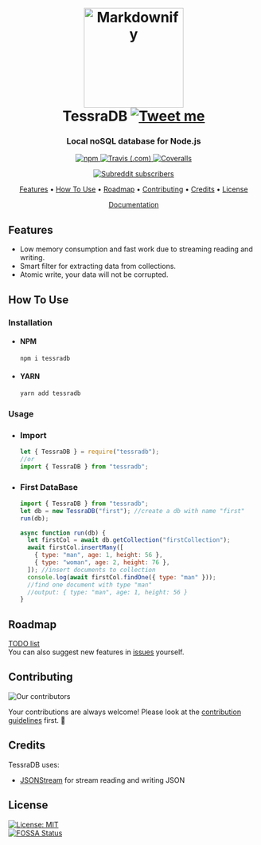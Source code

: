 <h1 align="center">
  <br>
    <a href="https://artegoser.github.io/TessraDB/"><img src="https://artegoser.github.io/tessraStatic/tessradb.png" alt="Markdownify" width="200"></a>
  <br>
  TessraDB 
  <a href="https://twitter.com/intent/tweet?text=Get%20serverless%20JSON%20Database&url=https://github.com/artegoser/TessraDB&hashtags=typescript,database,serverless,nosql,db,embeddedDatabase,nosqlDatabase,jsonDatabase,tessradb"><img alt="Tweet me" src="https://img.shields.io/twitter/url/http/shields.io.svg?style=social"></a>
  <br>
</h1>

<h3 align="center">Local noSQL database for Node.js</h4>

<p align="center">
  <a href="https://www.npmjs.com/package/tessradb">
    <img alt="npm" src="https://img.shields.io/npm/v/tessradb">
  </a>
  <a href="https://app.travis-ci.com/github/artegoser/TessraDB">
    <img alt="Travis (.com)" src="https://img.shields.io/travis/com/artegoser/TessraDB">
  </a>
  <a href="https://coveralls.io/github/artegoser/TessraDB">
    <img alt="Coveralls" src="https://img.shields.io/coveralls/github/artegoser/TessraDB">
  </a>
</p>

<p align="center">
  <a href="https://www.reddit.com/r/tessradb/"><img alt="Subreddit subscribers" src="https://img.shields.io/reddit/subreddit-subscribers/TessraDB?style=social"></a>
</p>

<p align="center">
  <a href="#features">Features</a> •
  <a href="#how-to-use">How To Use</a> •
  <a href="#roadmap">Roadmap</a> •
  <a href="#contributing">Contributing</a> •
  <a href="#credits">Credits</a> •
  <a href="#license">License</a>
</p>

<p align="center">
  <a align="center" href="https://artegoser.github.io/TessraDB/">Documentation</a>
</p>

## Features

- Low memory consumption and fast work due to streaming reading and writing.
- Smart filter for extracting data from collections.
- Atomic write, your data will not be corrupted.

## How To Use

### Installation

- #### NPM
  ```bash
  npm i tessradb
  ```
- #### YARN
  ```bash
  yarn add tessradb
  ```

### Usage

- ### Import

  ```js
  let { TessraDB } = require("tessradb");
  //or
  import { TessraDB } from "tessradb";
  ```

- ### First DataBase

  ```js
  import { TessraDB } from "tessradb";
  let db = new TessraDB("first"); //create a db with name "first"
  run(db);

  async function run(db) {
    let firstCol = await db.getCollection("firstCollection");
    await firstCol.insertMany([
      { type: "man", age: 1, height: 56 },
      { type: "woman", age: 2, height: 76 },
    ]); //insert documents to collection
    console.log(await firstCol.findOne({ type: "man" }));
    //find one document with type "man"
    //output: { type: "man", age: 1, height: 56 }
  }
  ```

## Roadmap

[TODO list](https://github.com/artegoser/TessraDB/blob/main/.github/todo.md)  
You can also suggest new features in [issues](https://github.com/artegoser/TessraDB/issues) yourself.

## Contributing

![Our contributors](https://badges.pufler.dev/contributors/artegoser/tessradb?size=50&padding=2&bots=false)

Your contributions are always welcome! Please look at the [contribution guidelines](https://github.com/artegoser/TessraDB/blob/main/.github/CONTRIBUTING.md) first. 🎉

## Credits

TessraDB uses:

- [JSONStream](https://www.npmjs.com/package/JSONStream) for stream reading and writing JSON

## License

[![License: MIT](https://img.shields.io/badge/License-MIT-yellow.svg)](https://github.com/artegoser/TessraDB/blob/main/LICENSE)  
[![FOSSA Status](https://app.fossa.com/api/projects/git%2Bgithub.com%2Fartegoser%2FTessraDB.svg?type=large)](https://app.fossa.com/projects/git%2Bgithub.com%2Fartegoser%2FTessraDB?ref=badge_large)
